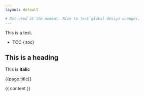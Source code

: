 ```yaml
---
layout: default

# Not used at the moment. Nice to test global design changes. 
---
```


This is a test.

<div markdown="kramdown">

- TOC
{:toc}

## This is a heading

This is **italic**

</div>

{{page.title}}


{{ content }}